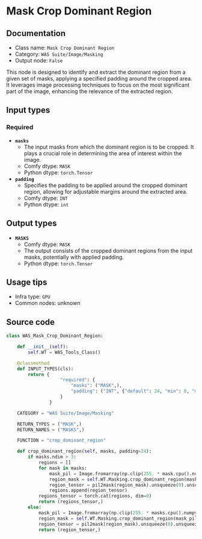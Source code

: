 # Mask Crop Dominant Region
## Documentation
- Class name: `Mask Crop Dominant Region`
- Category: `WAS Suite/Image/Masking`
- Output node: `False`

This node is designed to identify and extract the dominant region from a given set of masks, applying a specified padding around the cropped area. It leverages image processing techniques to focus on the most significant part of the image, enhancing the relevance of the extracted region.
## Input types
### Required
- **`masks`**
    - The input masks from which the dominant region is to be cropped. It plays a crucial role in determining the area of interest within the image.
    - Comfy dtype: `MASK`
    - Python dtype: `torch.Tensor`
- **`padding`**
    - Specifies the padding to be applied around the cropped dominant region, allowing for adjustable margins around the extracted area.
    - Comfy dtype: `INT`
    - Python dtype: `int`
## Output types
- **`MASKS`**
    - Comfy dtype: `MASK`
    - The output consists of the cropped dominant regions from the input masks, potentially with applied padding.
    - Python dtype: `torch.Tensor`
## Usage tips
- Infra type: `GPU`
- Common nodes: unknown


## Source code
```python
class WAS_Mask_Crop_Dominant_Region:

    def __init__(self):
        self.WT = WAS_Tools_Class()

    @classmethod
    def INPUT_TYPES(cls):
        return {
                    "required": {
                        "masks": ("MASK",),
                        "padding": ("INT", {"default": 24, "min": 0, "max": 4096, "step": 1}),
                    }
                }

    CATEGORY = "WAS Suite/Image/Masking"

    RETURN_TYPES = ("MASK",)
    RETURN_NAMES = ("MASKS",)

    FUNCTION = "crop_dominant_region"

    def crop_dominant_region(self, masks, padding=24):
        if masks.ndim > 3:
            regions = []
            for mask in masks:
                mask_pil = Image.fromarray(np.clip(255. * mask.cpu().numpy().squeeze(), 0, 255).astype(np.uint8))
                region_mask = self.WT.Masking.crop_dominant_region(mask_pil, padding)
                region_tensor = pil2mask(region_mask).unsqueeze(0).unsqueeze(1)
                regions.append(region_tensor)
            regions_tensor = torch.cat(regions, dim=0)
            return (regions_tensor,)
        else:
            mask_pil = Image.fromarray(np.clip(255. * masks.cpu().numpy().squeeze(), 0, 255).astype(np.uint8))
            region_mask = self.WT.Masking.crop_dominant_region(mask_pil, padding)
            region_tensor = pil2mask(region_mask).unsqueeze(0).unsqueeze(1)
            return (region_tensor,)

```
